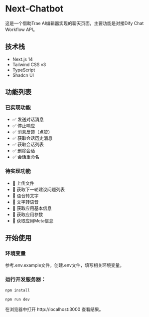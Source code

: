 # Next-Chatbot

这是一个借助Trae AI编辑器实现的聊天页面，主要功能是对接Dify Chat Workflow API。

## 技术栈
- Next.js 14
- Tailwind CSS v3
- TypeScript
- Shadcn UI

## 功能列表

### 已实现功能
- ✅ 发送对话消息
- ✅ 停止响应
- ✅ 消息反馈（点赞）
- ✅ 获取会话历史消息
- ✅ 获取会话列表
- ✅ 删除会话
- ✅ 会话重命名

### 待实现功能
- 🚧 上传文件
- 🚧 获取下一轮建议问题列表
- 🚧 语音转文字
- 🚧 文字转语音
- 🚧 获取应用基本信息
- 🚧 获取应用参数
- 🚧 获取应用Meta信息

## 开始使用

### 环境变量
参考.env.example文件，创建.env文件，填写相关环境变量。

### 运行开发服务器：
```bash
npm install

npm run dev
```
在浏览器中打开 http://localhost:3000 查看结果。